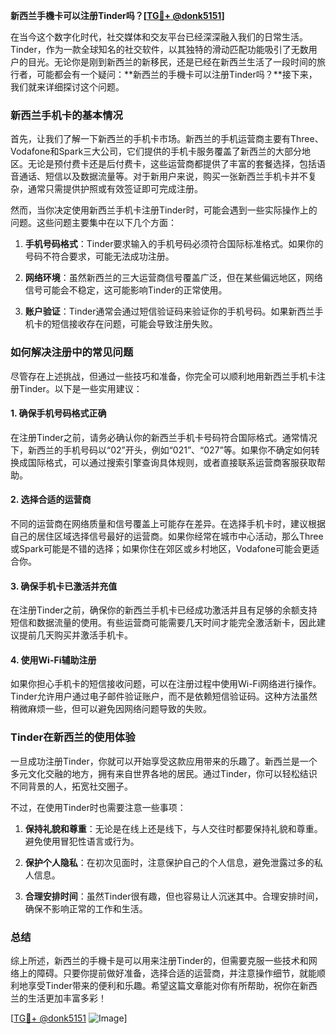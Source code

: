 **新西兰手機卡可以注册Tinder吗？[[TG💪+ @donk5151](https://t.me/s/donk5151)]**

在当今这个数字化时代，社交媒体和交友平台已经深深融入我们的日常生活。Tinder，作为一款全球知名的社交软件，以其独特的滑动匹配功能吸引了无数用户的目光。无论你是刚到新西兰的新移民，还是已经在新西兰生活了一段时间的旅行者，可能都会有一个疑问：**新西兰的手機卡可以注册Tinder吗？**接下来，我们就来详细探讨这个问题。

### 新西兰手机卡的基本情况

首先，让我们了解一下新西兰的手机卡市场。新西兰的手机运营商主要有Three、Vodafone和Spark三大公司，它们提供的手机卡服务覆盖了新西兰的大部分地区。无论是预付费卡还是后付费卡，这些运营商都提供了丰富的套餐选择，包括语音通话、短信以及数据流量等。对于新用户来说，购买一张新西兰手机卡并不复杂，通常只需提供护照或有效签证即可完成注册。

然而，当你决定使用新西兰手机卡注册Tinder时，可能会遇到一些实际操作上的问题。这些问题主要集中在以下几个方面：

1. **手机号码格式**：Tinder要求输入的手机号码必须符合国际标准格式。如果你的号码不符合要求，可能无法成功注册。
   
2. **网络环境**：虽然新西兰的三大运营商信号覆盖广泛，但在某些偏远地区，网络信号可能会不稳定，这可能影响Tinder的正常使用。

3. **账户验证**：Tinder通常会通过短信验证码来验证你的手机号码。如果新西兰手机卡的短信接收存在问题，可能会导致注册失败。

### 如何解决注册中的常见问题

尽管存在上述挑战，但通过一些技巧和准备，你完全可以顺利地用新西兰手机卡注册Tinder。以下是一些实用建议：

#### 1. 确保手机号码格式正确
在注册Tinder之前，请务必确认你的新西兰手机卡号码符合国际格式。通常情况下，新西兰的手机号码以“02”开头，例如“021”、“027”等。如果你不确定如何转换成国际格式，可以通过搜索引擎查询具体规则，或者直接联系运营商客服获取帮助。

#### 2. 选择合适的运营商
不同的运营商在网络质量和信号覆盖上可能存在差异。在选择手机卡时，建议根据自己的居住区域选择信号最好的运营商。如果你经常在城市中心活动，那么Three或Spark可能是不错的选择；如果你住在郊区或乡村地区，Vodafone可能会更适合你。

#### 3. 确保手机卡已激活并充值
在注册Tinder之前，确保你的新西兰手机卡已经成功激活并且有足够的余额支持短信和数据流量的使用。有些运营商可能需要几天时间才能完全激活新卡，因此建议提前几天购买并激活手机卡。

#### 4. 使用Wi-Fi辅助注册
如果你担心手机卡的短信接收问题，可以在注册过程中使用Wi-Fi网络进行操作。Tinder允许用户通过电子邮件验证账户，而不是依赖短信验证码。这种方法虽然稍微麻烦一些，但可以避免因网络问题导致的失败。

### Tinder在新西兰的使用体验

一旦成功注册Tinder，你就可以开始享受这款应用带来的乐趣了。新西兰是一个多元文化交融的地方，拥有来自世界各地的居民。通过Tinder，你可以轻松结识不同背景的人，拓宽社交圈子。

不过，在使用Tinder时也需要注意一些事项：

1. **保持礼貌和尊重**：无论是在线上还是线下，与人交往时都要保持礼貌和尊重。避免使用冒犯性语言或行为。

2. **保护个人隐私**：在初次见面时，注意保护自己的个人信息，避免泄露过多的私人信息。

3. **合理安排时间**：虽然Tinder很有趣，但也容易让人沉迷其中。合理安排时间，确保不影响正常的工作和生活。

### 总结

综上所述，新西兰的手機卡是可以用来注册Tinder的，但需要克服一些技术和网络上的障碍。只要你提前做好准备，选择合适的运营商，并注意操作细节，就能顺利地享受Tinder带来的便利和乐趣。希望这篇文章能对你有所帮助，祝你在新西兰的生活更加丰富多彩！

[[TG💪+ @donk5151](https://t.me/s/donk5151) ![Image](https://i.postimg.cc/rwNCRYN7/Snipaste-2025-04-30-17-27-05.png)]
